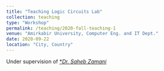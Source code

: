 ```yaml
---
title: "Teaching Logic Circuits Lab"
collection: teaching
type: "Workshop"
permalink: /teaching/2020-fall-teaching-1
venue: "Amirkabir University, Computer Eng. and IT Dept."
date: 2020-09-22
location: "City, Country"
---
```


 Under supervision of [**Dr. Saheb Zamani*](https://aut.ac.ir/cv/2505/%d9%85%d8%b1%d8%aa%d8%b6%db%8c%20%d8%b5%d8%a7%d8%ad%d8%a8%20%d8%a7%d9%84%d8%b2%d9%85%d8%a7%d9%86%db%8c)

